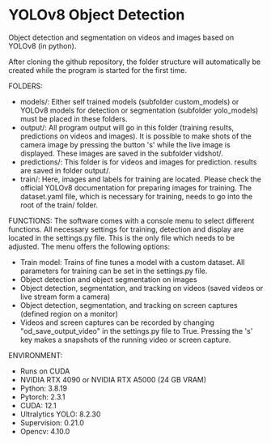 # YOLOv8 Object Detection
 
Object detection and segmentation on videos and images based on YOLOv8 (in python).

After cloning the github repository, the folder structure will automatically be created while the program is started for the first time. 

FOLDERS: 
- models/: Either self trained models (subfolder custom_models) or YOLOv8 models for detection or segmentation (subfolder yolo_models) must be placed in these folders.
- output/: All program output will go in this folder (training results, predictions on videos and images). It is possible to make shots of the camera image by pressing the button 's' while the live image is displayed. These images are saved in the subfolder vidshot/.
- predictions/: This folder is for videos and images for prediction. results are saved in folder output/.
- train/: Here, images and labels for training are located. Please check the official YOLOv8 documentation for preparing images for training. The dataset.yaml file, which is necessary for training, needs to go into the root of the train/ folder.

FUNCTIONS:
The software comes with a console menu to select different functions. All necessary settings for training, detection and display are located in the settings.py file. This is the only file which needs to be adjusted. The menu offers the following options:
- Train model: Trains of fine tunes a model with a custom dataset. All parameters for training can be set in the settings.py file.
- Object detection and object segmentation on images
- Object detection, segmentation, and tracking on videos (saved videos or live stream form a camera)
- Object detection, segmentation, and tracking on screen captures (defined region on a monitor)
- Videos and screen captures can be recorded by changing "od_save_output_video" in the settings.py file to True. Pressing the 's' key makes a snapshots of the running video or screen capture.

ENVIRONMENT:
- Runs on CUDA
- NVIDIA RTX 4090 or NVIDIA RTX A5000 (24 GB VRAM)
- Python:  3.8.19
- Pytorch: 2.3.1
- CUDA: 12.1
- Ultralytics YOLO: 8.2.30
- Supervision: 0.21.0
- Opencv: 4.10.0
